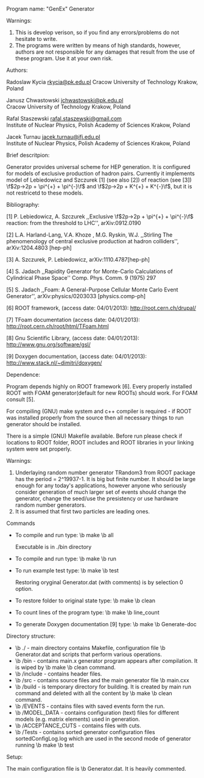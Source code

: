 Program name:  "GenEx" Generator

Warnings: 
1. This is develop verison, so if you find any errors/problems do not hesitate to write.
2. The programs were written by means of high standards, however, authors are not responsible for any damages that result from the use of these program. Use it at your own risk.



Authors:

Radoslaw Kycia
rkycia@pk.edu.pl
Cracow University of Technology
Krakow, Poland

Janusz Chwastowski
jchwastowski@pk.edu.pl                       
Cracow University of Technology
Krakow, Poland

Rafal Staszewski
rafal.staszewski@gmail.com                       
Institute of Nuclear Physics, Polish Academy of Sciences 
Krakow, Poland                                                   

Jacek Turnau 
jacek.turnau@ifj.edu.pl                        
Institute of Nuclear Physics, Polish Academy of Sciences 
Krakow, Poland   

Brief descritpion:

Generator provides universal scheme for HEP generation. It is configured for models of exclusive production of hadron pairs.
Currently it implements model of Lebiedowicz and Szczurek [1] (see also [2]) of reaction (see [3]) \f$2p->2p + \pi^{+} + \pi^{-}\f$ and \f$2p->2p + K^{+} + K^{-}\f$, but it is not restricetd to these models.


Bibliography:

[1] P. Lebiedowicz, A. Szczurek ,,Exclusive \f$2p->2p + \pi^{+} + \pi^{-}\f$ reaction: from the threshold to LHC'', arXiv:0912.0190

[2] L.A. Harland-Lang, V.A. Khoze , M.G. Ryskin, W.J. ,,Stirling The phenomenology of central exclusive production at hadron colliders'', arXiv:1204.4803 [hep-ph] 

[3] A. Szczurek, P. Lebiedowicz, arXiv:1110.4787[hep-ph]

[4] S. Jadach ,,Rapidity Generator for Monte-Carlo Calculations of Cylindrical Phase Space'' Comp. Phys. Comm. 9 (1975) 297

[5] S. Jadach ,,Foam: A General-Purpose Cellular Monte Carlo Event Generator'', arXiv:physics/0203033 [physics.comp-ph]

[6] ROOT framework, (access date: 04/01/2013): http://root.cern.ch/drupal/

[7] TFoam documentation (access date: 04/01/2013): http://root.cern.ch/root/html/TFoam.html

[8] Gnu Scientific Library, (access date: 04/01/2013):  http://www.gnu.org/software/gsl/

[9] Doxygen documentation, (access date: 04/01/2013): http://www.stack.nl/~dimitri/doxygen/


Dependence:

Program depends highly on ROOT framework [6]. Every properly installed ROOT with FOAM generator(default for new ROOTs)
should work. For FOAM consult [5].

For compiling (GNU) make system and c++ compiler is required - if ROOT was installed properly from 
the source then all necessary things to run generator should be installed.


There is a simple (GNU) Makefile available. Before run please check if locations to ROOT folder, ROOT includes and
ROOT libraries in your linking system were set properly.

Warnings:
1. Underlaying random number generator TRandom3 from ROOT package has the period = 2^19937-1. It is big but finite number. It should be large enough for any today's applications, however anyone who seriously consider generation of much larger set of events should change the generator, change the seed/use the presistency or use hardware random number generators.
2. It is assumed that first two particles are leading ones.

Commands

- To compile and run type:  \b make \b all 
  
  Executable is in ./bin directory

- To compile and run type:  \b make \b run

- To run example test type:  \b make \b test
  
  Restoring oryginal Generator.dat (with comments) is by selection 0 option.

- To restore folder to original state type: \b make \b clean

- To count lines of the program type:  \b make \b line_count

- To generate Doxygen documentation [9] type: \b make \b Generate-doc


Directory structure:

 - \b ./ - main directory contains Makefile, configuration file \b Generator.dat and scripts that perform various operations.
 - \b /bin - contains main.x generator program appears after compilation. It is wiped by \b make \b clean command.
 - \b /include - contains header files.
 - \b /src - contains source files and the main generator file \b main.cxx
 - \b /build - is temporary directory for building. It is created by main run command and deleted with all the content by \b make \b clean command.
 - \b /EVENTS - contains files with saved events form the run.
 - \b /MODEL_DATA - contains configuration (text) files for different models (e.g. matrix elements) used in generation.
 - \b /ACCEPTANCE_CUTS - contains files with cuts.
 - \b /Tests - contains sorted generator configuration files sortedConfigLog.log which are used in the second mode of generator running \b make \b test 

Setup:

The main configuration file is \b Generator.dat. It is heavily commented.
